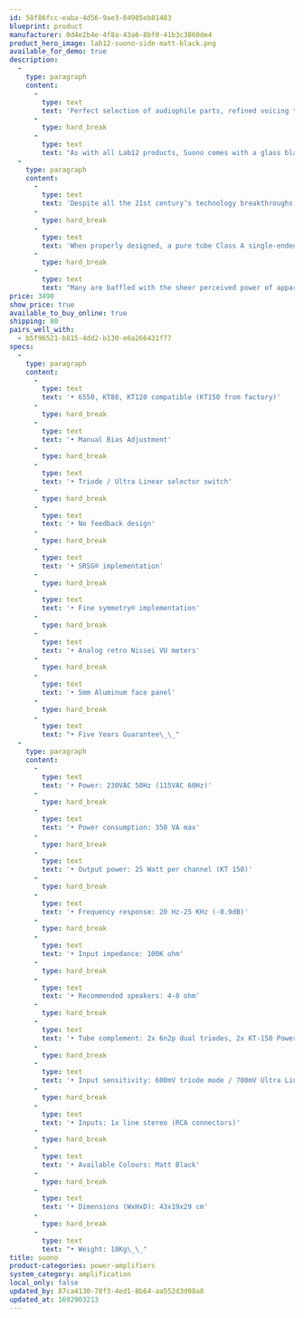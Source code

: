 ```yaml
---
id: 58f86fcc-eaba-4d56-9ae3-04905eb81483
blueprint: product
manufacturer: 0d4e2b4e-4f8a-43a6-8bf0-41b3c3860de4
product_hero_image: lab12-suono-side-matt-black.png
available_for_demo: true
description:
  -
    type: paragraph
    content:
      -
        type: text
        text: 'Perfect selection of audiophile parts, refined voicing tests and numerous hours of actual listening have allowed us to create the finest octal tube based amplifier which offers both Triode and Ultra Linear mode at the tip of the switch.'
      -
        type: hard_break
      -
        type: text
        text: "As with all Lab12 products, Suono comes with a glass blasting anodizing finish.\_\_"
  -
    type: paragraph
    content:
      -
        type: text
        text: 'Despite all the 21st century’s technology breakthroughs, there is still something very special, different and endearing about tube amplifiers.'
      -
        type: hard_break
      -
        type: text
        text: 'When properly designed, a pure tube Class A single-ended power amplifier like Suono can bring immense pleasure along with the highest emotional involvement factor and the most intimate music listening experience.'
      -
        type: hard_break
      -
        type: text
        text: "Many are baffled with the sheer perceived power of apparently low-powered tube amplifiers, but with the right design choices there is no doubt that this is possible and Suono proves this to be truth. Suono’s 25W per channel deliver the most intriguing and involving sound performance that will engage the listener for hours without any listening fatigue.\_\_"
price: 3490
show_price: true
available_to_buy_online: true
shipping: 80
pairs_well_with:
  - b5f96521-b815-4dd2-b130-e6a266431f77
specs:
  -
    type: paragraph
    content:
      -
        type: text
        text: '• 6550, KT88, KT120 compatible (KT150 from factory)'
      -
        type: hard_break
      -
        type: text
        text: '• Manual Bias Adjustment'
      -
        type: hard_break
      -
        type: text
        text: '• Triode / Ultra Linear selector switch'
      -
        type: hard_break
      -
        type: text
        text: '• No feedback design'
      -
        type: hard_break
      -
        type: text
        text: '• SRSG® implementation'
      -
        type: hard_break
      -
        type: text
        text: '• Fine symmetry® implementation'
      -
        type: hard_break
      -
        type: text
        text: '• Analog retro Nissei VU meters'
      -
        type: hard_break
      -
        type: text
        text: '• 5mm Aluminum face panel'
      -
        type: hard_break
      -
        type: text
        text: "• Five Years Guarantee\_\_"
  -
    type: paragraph
    content:
      -
        type: text
        text: '• Power: 230VAC 50Hz (115VAC 60Hz)'
      -
        type: hard_break
      -
        type: text
        text: '• Power consumption: 350 VA max'
      -
        type: hard_break
      -
        type: text
        text: '• Output power: 25 Watt per channel (KT 150)'
      -
        type: hard_break
      -
        type: text
        text: '• Frequency response: 20 Hz-25 KHz (-0.9dB)'
      -
        type: hard_break
      -
        type: text
        text: '• Input impedance: 100K ohm'
      -
        type: hard_break
      -
        type: text
        text: '• Recommended speakers: 4-8 ohm'
      -
        type: hard_break
      -
        type: text
        text: '• Tube complement: 2x 6n2p dual triodes, 2x KT-150 Power Pentodes'
      -
        type: hard_break
      -
        type: text
        text: '• Input sensitivity: 600mV triode mode / 700mV Ultra Linear mode'
      -
        type: hard_break
      -
        type: text
        text: '• Inputs: 1x line stereo (RCA connectors)'
      -
        type: hard_break
      -
        type: text
        text: '• Available Colours: Matt Black'
      -
        type: hard_break
      -
        type: text
        text: '• Dimensions (WxHxD): 43x19x29 cm'
      -
        type: hard_break
      -
        type: text
        text: "• Weight: 18Kg\_\_"
title: suono
product-categories: power-amplifiers
system_category: amplification
local_only: false
updated_by: 87ca4130-78f3-4ed1-8b64-aa552d3d08a8
updated_at: 1692903213
---
```


